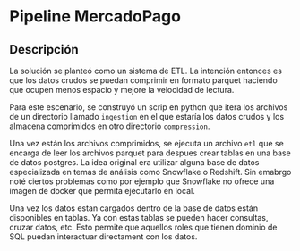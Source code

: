 # Pipeline MercadoPago

## Descripción

La solución se planteó como un sistema de ETL. La intención entonces es que los datos crudos se puedan comprimir en formato parquet haciendo que ocupen menos espacio y mejore la velocidad de lectura.

Para este escenario, se construyó un scrip en python que itera los archivos de un directorio llamado `ingestion` en el que estaría los datos crudos y los almacena comprimidos en otro directorio `compression`.

Una vez están los archivos comprimidos, se ejecuta un archivo `etl` que se encarga de leer los archivos parquet para despues crear tablas en una base de datos postgres. La idea original era utilizar alguna base de datos especializada en temas de análisis como Snowflake o Redshift. Sin emabrgo noté ciertos problemas como por ejemplo que Snowflake no ofrece una imagen de docker que permita ejecutarlo en local.

Una vez los datos estan cargados dentro de la base de datos están disponibles en tablas. Ya con estas tablas se pueden hacer consultas, cruzar datos, etc. Esto permite que aquellos roles que tienen dominio de SQL puedan interactuar directament con los datos.



